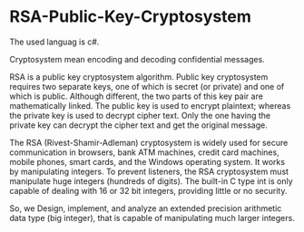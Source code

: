 # RSA-Public-Key-Cryptosystem

The used languag is c#.

Cryptosystem mean encoding and decoding confidential messages.

RSA is a public key cryptosystem algorithm. Public key cryptosystem requires two separate keys,
one of which is secret (or private) and one of which is public. 
Although different, the two parts of this key pair are mathematically linked. 
The public key is used to encrypt plaintext; whereas the private key is used to decrypt cipher text. 
Only the one having the private key can decrypt the cipher text and get the original message.

 The RSA (Rivest-Shamir-Adleman) cryptosystem is widely used for secure communication in browsers,
 bank ATM machines, credit card machines, mobile phones, smart cards, and the Windows operating system.
 It works by manipulating integers. To prevent listeners, the RSA cryptosystem must manipulate huge integers (hundreds of digits). 
 The built-in C type int is only capable of dealing with 16 or 32 bit integers, providing little or no security.
 
 So, we  Design, implement, and analyze an extended precision arithmetic data type (big integer),
 that is capable of manipulating much larger integers. 
